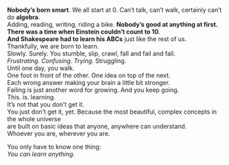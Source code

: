 
 <!DOCTYPE HTML>
<html>
    <head>
        <title>You can learn text tags</title>
        <meta charset="utf-8">
    </head>
    <body>
        <p>
        <strong>Nobody’s born smart</strong>. We all start at 0. Can’t talk, can’t walk, certainly can’t do <strong>algebra</strong>.<br>
        Adding, reading, writing, riding a bike. <strong>Nobody’s good at anything at first.</strong><br>
        <strong>There was a time when Einstein couldn’t count to 10</strong>.<br>
       <strong> And Shakespeare had to learn his ABCs</strong> just like the rest of us.<br>
        Thankfully, we are born to learn.<br>
        Slowly. Surely. You stumble, slip, crawl, fall and fail and fall.<br>
        <em>Frustrating. Confusing. Trying.</em> Struggling.<br>
        Until one day, you walk.<br>
        One foot in front of the other. One idea on top of the next.<br>
        Each wrong answer making your brain a little bit stronger.<br>
        Failing is just another word for growing. And you keep going.<br>
        This. is. learning.<br>
        It’s not that you don’t get it. <br>
        You just don’t get it, yet.
        Because the most beautiful, complex concepts in the whole universe<br>
        are built on basic ideas that anyone, anywhere can understand.<br>
        Whoever you are, wherever you are.<br>
       <p> </p>
        <p>
        You only have to know one thing:<br>
        <em>You can learn anything.</em>
        </p>
    </body>

    
</html>
               
